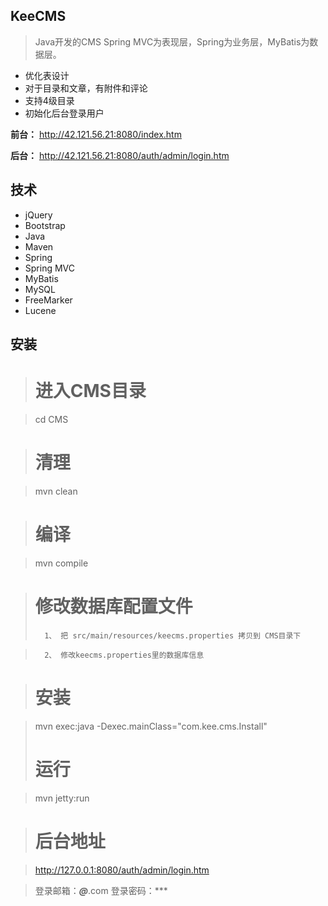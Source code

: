 ## KeeCMS

> Java开发的CMS
> Spring MVC为表现层，Spring为业务层，MyBatis为数据层。
>
* 优化表设计
* 对于目录和文章，有附件和评论
* 支持4级目录
* 初始化后台登录用户

**前台：** http://42.121.56.21:8080/index.htm

**后台：** http://42.121.56.21:8080/auth/admin/login.htm

## 技术
* jQuery
* Bootstrap
* Java
* Maven
* Spring
* Spring MVC
* MyBatis
* MySQL
* FreeMarker
* Lucene


## 安装
>	# 进入CMS目录

>	cd CMS

>	# 清理

>	mvn clean

>	# 编译

>	mvn compile

>	# 修改数据库配置文件
>		1、 把 src/main/resources/keecms.properties 拷贝到 CMS目录下

>		2、 修改keecms.properties里的数据库信息

>	# 安装

>	mvn exec:java -Dexec.mainClass="com.kee.cms.Install"
>	# 运行

>	mvn jetty:run

>	# 后台地址

>	http://127.0.0.1:8080/auth/admin/login.htm

>	登录邮箱：***@***.com
>	登录密码：***
